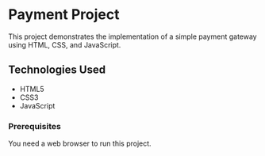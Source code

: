 # Payment Project

This project demonstrates the implementation of a simple payment gateway using HTML, CSS, and JavaScript.

## Technologies Used

- HTML5
- CSS3
- JavaScript

### Prerequisites

You need a web browser to run this project.
